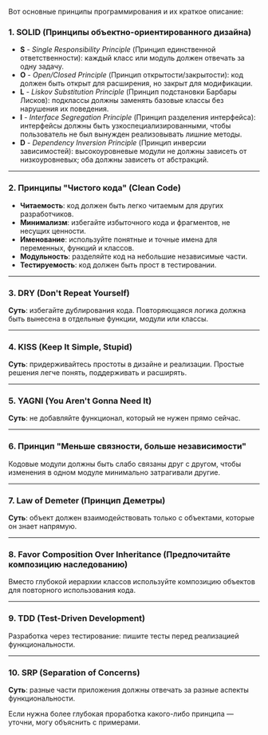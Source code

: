 Вот основные принципы программирования и их краткое описание:

### **1. SOLID (Принципы объектно-ориентированного дизайна)**
- **S** - *Single Responsibility Principle* (Принцип единственной ответственности): каждый класс или модуль должен отвечать за одну задачу.
- **O** - *Open/Closed Principle* (Принцип открытости/закрытости): код должен быть открыт для расширения, но закрыт для модификации.
- **L** - *Liskov Substitution Principle* (Принцип подстановки Барбары Лисков): подклассы должны заменять базовые классы без нарушения их поведения.
- **I** - *Interface Segregation Principle* (Принцип разделения интерфейса): интерфейсы должны быть узкоспециализированными, чтобы пользователь не был вынужден реализовывать лишние методы.
- **D** - *Dependency Inversion Principle* (Принцип инверсии зависимостей): высокоуровневые модули не должны зависеть от низкоуровневых; оба должны зависеть от абстракций.

---

### **2. Принципы "Чистого кода" (Clean Code)**
- **Читаемость**: код должен быть легко читаемым для других разработчиков.
- **Минимализм**: избегайте избыточного кода и фрагментов, не несущих ценности.
- **Именование**: используйте понятные и точные имена для переменных, функций и классов.
- **Модульность**: разделяйте код на небольшие независимые части.
- **Тестируемость**: код должен быть прост в тестировании.

---

### **3. DRY (Don't Repeat Yourself)**
**Суть**: избегайте дублирования кода. Повторяющаяся логика должна быть вынесена в отдельные функции, модули или классы.

---

### **4. KISS (Keep It Simple, Stupid)**
**Суть**: придерживайтесь простоты в дизайне и реализации. Простые решения легче понять, поддерживать и расширять.

---

### **5. YAGNI (You Aren't Gonna Need It)**
**Суть**: не добавляйте функционал, который не нужен прямо сейчас.

---

### **6. Принцип "Меньше связности, больше независимости"**
Кодовые модули должны быть слабо связаны друг с другом, чтобы изменения в одном модуле минимально затрагивали другие.

---

### **7. Law of Demeter (Принцип Деметры)**
**Суть**: объект должен взаимодействовать только с объектами, которые он знает напрямую.

---

### **8. Favor Composition Over Inheritance (Предпочитайте композицию наследованию)**
Вместо глубокой иерархии классов используйте композицию объектов для повторного использования кода.

---

### **9. TDD (Test-Driven Development)**
Разработка через тестирование: пишите тесты перед реализацией функциональности.

---

### **10. SRP (Separation of Concerns)**
**Суть**: разные части приложения должны отвечать за разные аспекты функциональности.

Если нужна более глубокая проработка какого-либо принципа — уточни, могу объяснить с примерами.
